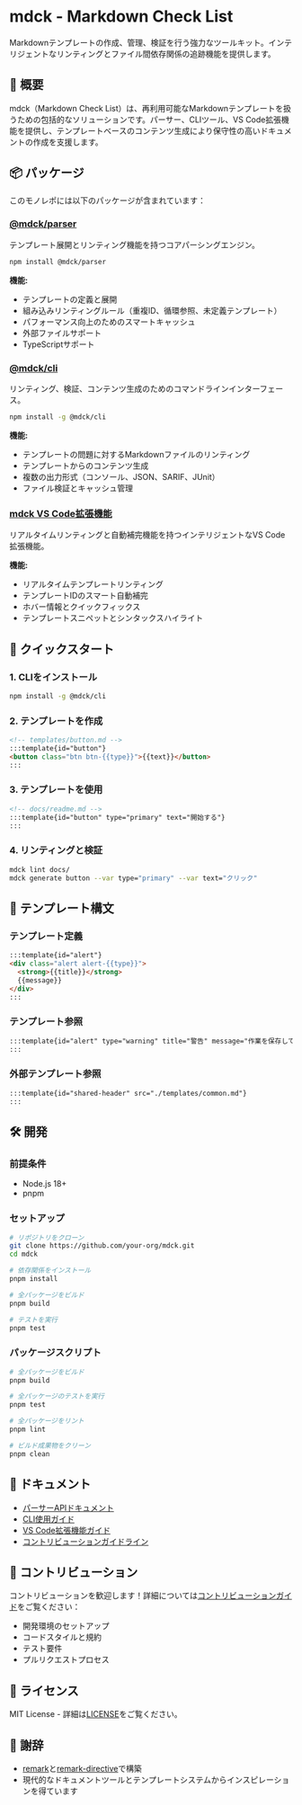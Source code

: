 # mdck - Markdown Check List

Markdownテンプレートの作成、管理、検証を行う強力なツールキット。インテリジェントなリンティングとファイル間依存関係の追跡機能を提供します。

## 🚀 概要

mdck（Markdown Check List）は、再利用可能なMarkdownテンプレートを扱うための包括的なソリューションです。パーサー、CLIツール、VS Code拡張機能を提供し、テンプレートベースのコンテンツ生成により保守性の高いドキュメントの作成を支援します。

## 📦 パッケージ

このモノレポには以下のパッケージが含まれています：

### [@mdck/parser](./packages/parser)
テンプレート展開とリンティング機能を持つコアパーシングエンジン。

```bash
npm install @mdck/parser
```

**機能:**
- テンプレートの定義と展開
- 組み込みリンティングルール（重複ID、循環参照、未定義テンプレート）
- パフォーマンス向上のためのスマートキャッシュ
- 外部ファイルサポート
- TypeScriptサポート

### [@mdck/cli](./packages/cli)
リンティング、検証、コンテンツ生成のためのコマンドラインインターフェース。

```bash
npm install -g @mdck/cli
```

**機能:**
- テンプレートの問題に対するMarkdownファイルのリンティング
- テンプレートからのコンテンツ生成
- 複数の出力形式（コンソール、JSON、SARIF、JUnit）
- ファイル検証とキャッシュ管理

### [mdck VS Code拡張機能](./packages/vscode-ext)
リアルタイムリンティングと自動補完機能を持つインテリジェントなVS Code拡張機能。

**機能:**
- リアルタイムテンプレートリンティング
- テンプレートIDのスマート自動補完
- ホバー情報とクイックフィックス
- テンプレートスニペットとシンタックスハイライト

## 🎯 クイックスタート

### 1. CLIをインストール

```bash
npm install -g @mdck/cli
```

### 2. テンプレートを作成

```markdown
<!-- templates/button.md -->
:::template{id="button"}
<button class="btn btn-{{type}}">{{text}}</button>
:::
```

### 3. テンプレートを使用

```markdown
<!-- docs/readme.md -->
:::template{id="button" type="primary" text="開始する"}
:::
```

### 4. リンティングと検証

```bash
mdck lint docs/
mdck generate button --var type="primary" --var text="クリック"
```

## 🔧 テンプレート構文

### テンプレート定義

```markdown
:::template{id="alert"}
<div class="alert alert-{{type}}">
  <strong>{{title}}</strong>
  {{message}}
</div>
:::
```

### テンプレート参照

```markdown
:::template{id="alert" type="warning" title="警告" message="作業を保存してください！"}
:::
```

### 外部テンプレート参照

```markdown
:::template{id="shared-header" src="./templates/common.md"}
:::
```

## 🛠️ 開発

### 前提条件

- Node.js 18+
- pnpm

### セットアップ

```bash
# リポジトリをクローン
git clone https://github.com/your-org/mdck.git
cd mdck

# 依存関係をインストール
pnpm install

# 全パッケージをビルド
pnpm build

# テストを実行
pnpm test
```

### パッケージスクリプト

```bash
# 全パッケージをビルド
pnpm build

# 全パッケージのテストを実行
pnpm test

# 全パッケージをリント
pnpm lint

# ビルド成果物をクリーン
pnpm clean
```

## 📖 ドキュメント

- [パーサーAPIドキュメント](./packages/parser/README.ja.md)
- [CLI使用ガイド](./packages/cli/README.ja.md)
- [VS Code拡張機能ガイド](./packages/vscode-ext/README.ja.md)
- [コントリビューションガイドライン](./CONTRIBUTING.md)

## 🤝 コントリビューション

コントリビューションを歓迎します！詳細については[コントリビューションガイド](./CONTRIBUTING.md)をご覧ください：

- 開発環境のセットアップ
- コードスタイルと規約
- テスト要件
- プルリクエストプロセス

## 📄 ライセンス

MIT License - 詳細は[LICENSE](./LICENSE)をご覧ください。

## 🙏 謝辞

- [remark](https://github.com/remarkjs/remark)と[remark-directive](https://github.com/remarkjs/remark-directive)で構築
- 現代的なドキュメントツールとテンプレートシステムからインスピレーションを得ています